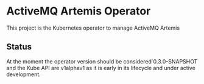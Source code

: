 # ActiveMQ Artemis Operator

This project is the Kubernetes operator to manage ActiveMQ Artemis

## Status
At the moment the operator version should be considered`0.3.0-SNAPSHOT and the Kube API are v1alphav1
as it is early in its lifecycle and under active development.
